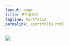 ```yaml
---
layout: page
title: 포트폴리오
tagline: Portfolio
permalink: /portfolio.html
---
```




  <img src="https://zzingyuna.github.io/image/event1.png"/>


